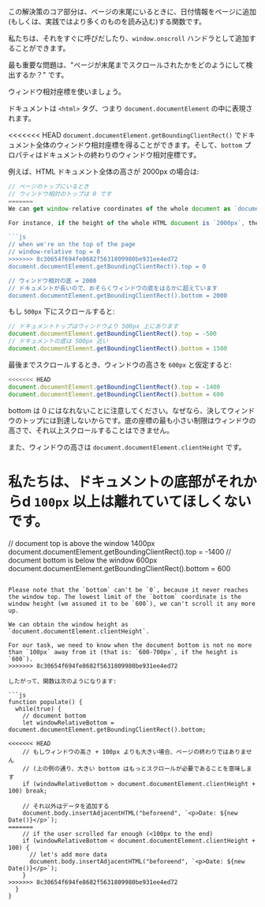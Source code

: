 この解決策のコア部分は、ページの末尾にいるときに、日付情報をページに追加(もしくは、実践ではより多くのものを読み込む)する関数です。

私たちは、それをすぐに呼びだしたり、`window.onscroll` ハンドラとして追加することができます。

最も重要な問題は、"ページが末尾までスクロールされたかをどのようにして検出するか？" です。

ウィンドウ相対座標を使いましょう。

ドキュメントは `<html>` タグ、つまり  `document.documentElement` の中に表現されます。

<<<<<<< HEAD
`document.documentElement.getBoundingClientRect()` でドキュメント全体のウィンドウ相対座標を得ることができます。そして、`bottom` プロパティはドキュメントの終わりのウィンドウ相対座標です。

例えば、HTML ドキュメント全体の高さが 2000px の場合は:

```js
// ページのトップにいるとき
// ウィンドウ相対のトップは 0 です
=======
We can get window-relative coordinates of the whole document as `document.documentElement.getBoundingClientRect()`, the `bottom` property will be window-relative coordinate of the document bottom.

For instance, if the height of the whole HTML document is `2000px`, then:

```js
// when we're on the top of the page
// window-relative top = 0
>>>>>>> 8c30654f694fe8682f5631809980be931ee4ed72
document.documentElement.getBoundingClientRect().top = 0

// ウィンドウ相対の底 = 2000
// ドキュメントが長いので、おそらくウィンドウの底をはるかに超えています
document.documentElement.getBoundingClientRect().bottom = 2000
```

もし `500px` 下にスクロールすると:

```js
// ドキュメントトップはウィンドウより 500px 上にあります
document.documentElement.getBoundingClientRect().top = -500
// ドキュメントの底は 500px 近い
document.documentElement.getBoundingClientRect().bottom = 1500
```

最後までスクロールするとき、ウィンドウの高さを `600px` と仮定すると:


```js
<<<<<<< HEAD
document.documentElement.getBoundingClientRect().top = -1400
document.documentElement.getBoundingClientRect().bottom = 600
```

bottom は 0 にはなれないことに注意してください。なぜなら、決してウィンドウのトップには到達しないからです。底の座標の最も小さい制限はウィンドウの高さで、それ以上スクロールすることはできません。

また、ウィンドウの高さは `document.documentElement.clientHeight` です。

私たちは、ドキュメントの底部がそれからd `100px` 以上は離れていてほしくないです。
=======
// document top is above the window 1400px
document.documentElement.getBoundingClientRect().top = -1400
// document bottom is below the window 600px
document.documentElement.getBoundingClientRect().bottom = 600
```

Please note that the `bottom` can't be `0`, because it never reaches the window top. The lowest limit of the `bottom` coordinate is the window height (we assumed it to be `600`), we can't scroll it any more up.

We can obtain the window height as `document.documentElement.clientHeight`.

For our task, we need to know when the document bottom is not no more than `100px` away from it (that is: `600-700px`, if the height is `600`).
>>>>>>> 8c30654f694fe8682f5631809980be931ee4ed72

したがって、関数は次のようになります:

```js
function populate() {
  while(true) {
    // document bottom
    let windowRelativeBottom = document.documentElement.getBoundingClientRect().bottom;

<<<<<<< HEAD
    // もしウィンドウの高さ + 100px よりも大きい場合、ページの終わりではありません
    // (上の例の通り、大きい bottom はもっとスクロールが必要であることを意味します
    if (windowRelativeBottom > document.documentElement.clientHeight + 100) break;

    // それ以外はデータを追加する
    document.body.insertAdjacentHTML("beforeend", `<p>Date: ${new Date()}</p>`);
=======
    // if the user scrolled far enough (<100px to the end)
    if (windowRelativeBottom < document.documentElement.clientHeight + 100) {
      // let's add more data
      document.body.insertAdjacentHTML("beforeend", `<p>Date: ${new Date()}</p>`);
    }
>>>>>>> 8c30654f694fe8682f5631809980be931ee4ed72
  }
}
```
